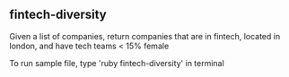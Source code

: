 ## fintech-diversity

Given a list of companies, return companies that are in fintech, located in london, and have tech teams < 15% female

To run sample file, type 'ruby fintech-diversity' in terminal
